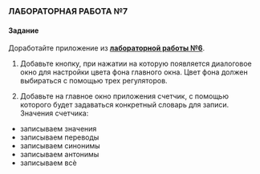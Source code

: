 ### ЛАБОРАТОРНАЯ РАБОТА №7

#### Задание

Доработайте приложение из [**лабораторной работы №6**](https://github.com/SuvStreet/IT_Step_WinAPI/tree/master/Laboratory_work/Work6).

1. Добавьте  кнопку,  при  нажатии  на  которую  появляется  диалоговое  окно  для настройки  цвета  фона  главного  окна.  Цвет  фона  должен  выбираться  с  помощью  трех регуляторов.

2. Добавьте  на  главное  окно  приложения  счетчик,  с  помощью  которого  будет задаваться конкретный словарь для записи. Значения счетчика:
* записываем значения
* записываем переводы
* записываем синонимы
* записываем антонимы
* записываем всѐ
